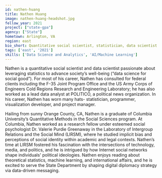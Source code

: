 ```yaml
---
id: nathen-huang
title: Nathen Huang
image: nathen-huang-headshot.jpg
fellow_year: 2021
project: ["state-gpa"]
agency: ["State"]
hometown: Arlington, VA
region: east
bio_short: Quantitative social scientist, statistician, data scientist for social good.
tags: ['east', '2021']
skills: ['Data Science and Analytics', 'AI/Machine Learning']
---
```

Nathen is a quantitative social scientist and data scientist passionate about leveraging statistics to advance society’s well-being (“data science for social good”). For most of his career, Nathen has consulted for federal clients including the F-35 Joint Program Office and the US Army Corps of Engineers Cold Regions Research and Engineering Laboratory; he has also worked as a lead data analyst at POLITICO, a political news organization. In his career, Nathen has worn many hats- statistician, programmer, visualization developer, and project manager.

Hailing from sunny Orange County, CA, Nathen is a graduate of Columbia University’s Quantitative Methods in the Social Sciences program. At Columbia, Nathen worked as a research fellow under esteemed social psychologist Dr. Valerie Purdie Greenaway in the Laboratory of Intergroup Relations and the Social Mind (LIRSM), where he studied implicit bias and perceptions of social identity within academic and legal contexts. Nathen’s time at LIRSM fostered his fascination with the intersections of technology, media, and politics, and he is intrigued by how Internet social networks shape individuals' political ideologies. Nathen enjoys reading about theoretical statistics, machine learning, and international affairs, and he is excited to serve the State Department by shaping digital diplomacy strategy via data-driven messaging.
